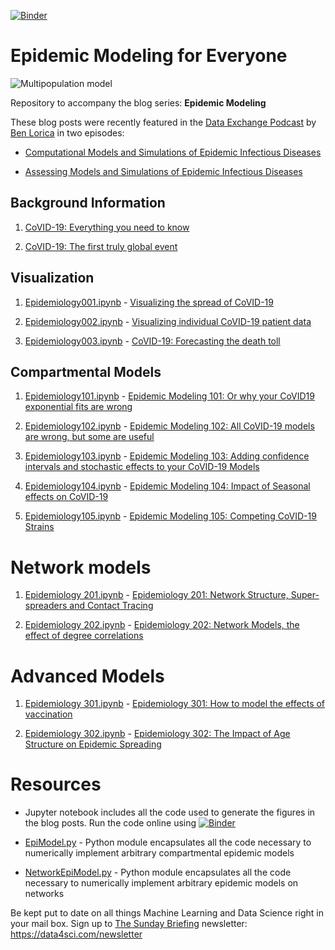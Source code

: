 [![Binder](https://mybinder.org/badge_logo.svg)](https://mybinder.org/v2/gh/DataForScience/Epidemiology101/master)

# Epidemic Modeling for Everyone

![Multipopulation model](https://raw.githubusercontent.com/DataForScience/Epidemiology101/master/SEIIRD_model_season.png)

Repository to accompany the blog series: __Epidemic Modeling__

These blog posts were recently featured in the [Data Exchange Podcast](https://thedataexchange.media/) by [Ben Lorica](https://twitter.com/bigdata) in two episodes: 

- [Computational Models and Simulations of Epidemic Infectious Diseases](https://thedataexchange.media/computational-models-and-simulations-of-epidemic-infectious-diseases/)
	
- [Assessing Models and Simulations of Epidemic Infectious Diseases](https://thedataexchange.media/assessing-models-and-simulations-of-epidemic-infectious-diseases/)

## Background Information

1. [CoVID-19: Everything you need to know](https://medium.com/data-for-science/covid-19-everything-you-need-to-know-3063c0c11d13?source=friends_link&sk=8ee5468fde0d597ac77065b6a45e4519)

2. [CoVID-19: The first truly global event](https://medium.com/data-for-science/covid-19-the-first-truly-global-event-64c1676c6356?source=friends_link&sk=33f76ae30b39a9c4b6ae4b4666763655)

## Visualization

1. [Epidemiology001.ipynb](https://github.com/DataForScience/Epidemiology101/blob/master/Epidemiology001.ipynb) - [Visualizing the spread of CoVID-19](https://medium.com/data-for-science/visualizing-the-spread-of-covid-19-a4ea21ee8e46?source=friends_link&sk=0c3a7410777cbedd77064d48756f2bc2) 

2. [Epidemiology002.ipynb](https://github.com/DataForScience/Epidemiology101/blob/master/Epidemiology002.ipynb) - [Visualizing individual CoVID-19 patient data](https://medium.com/data-for-science/covid-19-visualizing-individual-patient-data-227bae29d57?source=friends_link&sk=bea35eaa6917056c8176d87af98b1bd1) 

3. [Epidemiology003.ipynb](https://github.com/DataForScience/Epidemiology101/blob/master/Epidemiology003.ipynb) - [CoVID-19: Forecasting the death toll](https://medium.com/data-for-science/covid-19-forecasting-the-death-toll-1c3b284537fc?source=friends_link&sk=d244e1c1d9df6900c766cb1f1fc16441) 

## Compartmental Models

1. [Epidemiology101.ipynb](https://github.com/DataForScience/Epidemiology101/blob/master/Epidemiology101.ipynb) - [Epidemic Modeling 101: Or why your CoVID19 exponential fits are wrong](https://medium.com/data-for-science/epidemic-modeling-101-or-why-your-covid19-exponential-fits-are-wrong-97aa50c55f8?source=friends_link&sk=513b7aad9c34af4ad26a6a92c498c601)

2. [Epidemiology102.ipynb](https://github.com/DataForScience/Epidemiology101/blob/master/Epidemiology102.ipynb) - [Epidemic Modeling 102: All CoVID-19 models are wrong, but some are useful](https://medium.com/data-for-science/epidemic-modeling-102-all-covid-19-models-are-wrong-but-some-are-useful-c81202cc6ee9?source=friends_link&sk=8ee8eed1af6d13859d02559358144928) 

3. [Epidemiology103.ipynb](https://github.com/DataForScience/Epidemiology101/blob/master/Epidemiology103.ipynb) - [Epidemic Modeling 103: Adding confidence intervals and stochastic effects to your CoVID-19 Models](https://medium.com/data-for-science/epidemic-modeling-103-adding-confidence-intervals-and-stochastic-effects-to-your-covid-19-models-be618b995d6b?source=friends_link&sk=ffd4894f1a5bdff98077f75477033f0d) 

4. [Epidemiology104.ipynb](https://github.com/DataForScience/Epidemiology101/blob/master/Epidemiology104.ipynb) - [Epidemic Modeling 104: Impact of Seasonal effects on CoVID-19](https://medium.com/data-for-science/epidemic-modeling-104-impact-of-seasonal-effects-on-covid-19-16a1b14056f?source=friends_link&sk=a8b791ed7b1d6ab3866a91c30667cf28)

5. [Epidemiology105.ipynb](https://github.com/DataForScience/Epidemiology101/blob/master/Epidemiology105.ipynb) - [Epidemic Modeling 105: Competing CoVID-19 Strains](https://medium.com/data-for-science/epidemiology-105-competing-strains-4431f61549ff) 

# Network models

1. [Epidemiology 201.ipynb](https://github.com/DataForScience/Epidemiology101/blob/master/Epidemiology201.ipynb) - [Epidemiology 201: Network Structure, Super-spreaders and Contact Tracing](https://medium.com/data-for-science/epidemiology-201-network-structure-superspreaders-and-contact-tracing-336754e14e9a?source=friends_link&sk=3373f0fb78be25e232ccda801cd54b3d)

2. [Epidemiology 202.ipynb](https://github.com/DataForScience/Epidemiology101/blob/master/Epidemiology202.ipynb) - [Epidemiology 202: Network Models, the effect of degree correlations](https://medium.data4sci.com/network-models-the-role-of-degree-correlations-c857ae2325ed)

# Advanced Models

1. [Epidemiology 301.ipynb](https://github.com/DataForScience/Epidemiology101/blob/master/Epidemiology301.ipynb) - [Epidemiology 301: How to model the effects of vaccination](https://medium.data4sci.com/how-to-model-the-effects-of-vaccination-b328768ba2df?sk=8f4601beeb89622099387b3dcecf7d39)

2. [Epidemiology 302.ipynb](https://github.com/DataForScience/Epidemiology101/blob/master/Epidemiology302.ipynb) - [Epidemiology 302: The Impact of Age Structure on Epidemic Spreading
](https://medium.data4sci.com/epidemic-modeling-302-the-impact-of-age-structure-on-epidemic-spreading-ca25577d7b4e?sk=50ef96e1600489db3e3b2190afe8cf99)

# Resources

- Jupyter notebook includes all the code used to generate the figures in the blog posts. Run the code online using  [![Binder](https://mybinder.org/badge_logo.svg)](https://mybinder.org/v2/gh/DataForScience/Epidemiology101/master)

- [EpiModel.py](https://github.com/DataForScience/Epidemiology101/blob/master/EpiModel.py) - Python module encapsulates all the code necessary to numerically implement arbitrary compartmental epidemic models

- [NetworkEpiModel.py](https://github.com/DataForScience/Epidemiology101/blob/master/NetworkEpiModel.py) - Python module encapsulates all the code necessary to numerically implement arbitrary epidemic models on networks


Be kept put to date on all things Machine Learning and Data Science right in your mail box. Sign up to [The Sunday Briefing](https://data4sci.com/newsletter) newsletter: https://data4sci.com/newsletter
